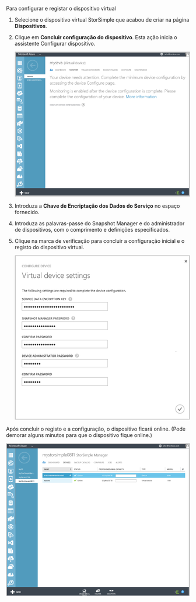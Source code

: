 <!---author: alkohli, last updated: 11/05/2015 --->

Para configurar e registar o dispositivo virtual

1. Selecione o dispositivo virtual StorSimple que acabou de criar na página **Dispositivos**. 
2. Clique em **Concluir configuração do dispositivo**. Esta ação inicia o assistente Configurar dispositivo.
   
    ![Página de configuração do dispositivo StorSimple em Dispositivos](./media/storsimple-configure-register-virtual-device/StorSimple_CompleteDeviceSetupSVA1M.png)
    
3. Introduza a **Chave de Encriptação dos Dados do Serviço** no espaço fornecido.
4. Introduza as palavras-passe do Snapshot Manager e do administrador de dispositivos, com o comprimento e definições especificados.
5. Clique na marca de verificação para concluir a configuração inicial e o registo do dispositivo virtual. 
   
    ![Definições do dispositivo virtual StorSimple](./media/storsimple-configure-register-virtual-device/StorSimple_VirtualDeviceSettings1.png)

Após concluir o registo e a configuração, o dispositivo ficará online. (Pode demorar alguns minutos para que o dispositivo fique online.)

![Fase online do dispositivo virtual StorSimple](./media/storsimple-configure-register-virtual-device/StorSimple_VirtualDeviceOnline1M.png)



<!--HONumber=Nov16_HO2-->


